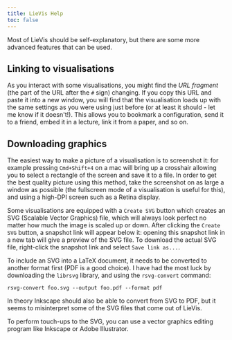 ```yaml
---
title: LieVis Help
toc: false
---
```


Most of LieVis should be self-explanatory, but there are some more advanced features that can be used.


## Linking to visualisations

As you interact with some visualisations, you might find the *URL fragment* (the part of the URL after the `#` sign) changing.
If you copy this URL and paste it into a new window, you will find that the visualisation loads up with the same settings as you were using just before (or at least it should - let me know if it doesn't!).
This allows you to bookmark a configuration, send it to a friend, embed it in a lecture, link it from a paper, and so on.


## Downloading graphics

The easiest way to make a picture of a visualisation is to screenshot it: for example pressing `Cmd+Shift+4` on a mac will bring up a crosshair allowing you to select a rectangle of the screen and save it to a file.
In order to get the best quality picture using this method, take the screenshot on as large a window as possible (the fullscreen mode of a visualisation is useful for this), and using a high-DPI screen such as a Retina display.

Some visualisations are equipped with a `Create SVG` button which creates an SVG (Scalable Vector Graphics) file, which will always look perfect no matter how much the image is scaled up or down.
After clicking the `Create SVG` button, a snapshot link will appear below it: opening this snapshot link in a new tab will give a preview of the SVG file.
To download the actual SVG file, right-click the snapshot link and select `Save link as...`.

To include an SVG into a LaTeX document, it needs to be converted to another format first (PDF is a good choice).
I have had the most luck by downloading the `librsvg` library, and using the `rsvg-convert` command:

    rsvg-convert foo.svg --output foo.pdf --format pdf

In theory Inkscape should also be able to convert from SVG to PDF, but it seems to misinterpret some of the SVG files that come out of LieVis.

To perform touch-ups to the SVG, you can use a vector graphics editing program like Inkscape or Adobe Illustrator.
